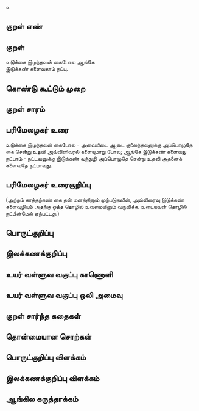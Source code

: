 உ

## குறள் எண் 


## குறள் 
உடுக்கை இழந்தவன் கைபோல ஆங்கே  
இடுக்கண் களைவதாம் நட்பு.

## கொண்டு கூட்டும் முறை


## குறள் சாரம் 


## பரிமேலழகர் உரை
உடுக்கை இழந்தவன் கைபோல - அவையிடை ஆடை குலைந்தவனுக்கு அப்பொழுதே கை சென்று உதவி அவ்விளிவரல் களையுமாறு போல; ஆங்கே இடுக்கண் களைவது நட்பாம் - நட்டவனுக்கு இடுக்கண் வந்துழி அப்பொழுதே சென்று உதவி அதனைக் களைவதே நட்பாவது. 
## பரிமேலழகர் உரைகுறிப்பு   
(அற்றம் காத்தற்கண் கை தன் மனத்தினும் முற்படுதலின், அவ்விரைவு இடுக்கண் களைவுழியும் அதற்கு ஒத்த தொழில் உவமையினும் வருவிக்க. உடையவன் தொழில் நட்பின்மேல் ஏற்பட்டது.)


## பொருட்குறிப்பு 


## இலக்கணக்குறிப்பு  


## உயர் வள்ளுவ வகுப்பு காணொளி


## உயர் வள்ளுவ வகுப்பு ஒலி அமைவு 

 
## குறள் சார்ந்த கதைகள் 


## தொன்மையான சொற்கள்


## பொருட்குறிப்பு விளக்கம்


## இலக்கணக்குறிப்பு விளக்கம்


## ஆங்கில கருத்தாக்கம் 


